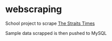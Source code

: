 # webscraping
School project to scrape [The Straits Times](https://www.straitstimes.com/global)

Sample data scrapped is then pushed to MySQL
